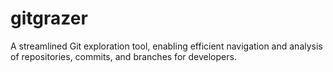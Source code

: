 # gitgrazer
A streamlined Git exploration tool, enabling efficient navigation and analysis of repositories, commits, and branches for developers.
